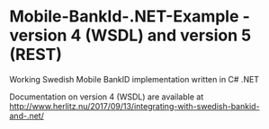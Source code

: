 # Mobile-BankId-.NET-Example - version 4 (WSDL) and version 5 (REST)
Working Swedish Mobile BankID implementation written in C# .NET

Documentation on version 4 (WSDL) are available at http://www.herlitz.nu/2017/09/13/integrating-with-swedish-bankid-and-.net/
